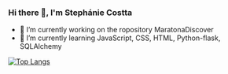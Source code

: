 ### Hi there 👋, I'm Stephánie Costta

<!--
**Stephanie345/Stephanie345** is a ✨ _special_ ✨ repository because its `README.md` (this file) appears on your GitHub profile.

Here are some ideas to get you started:

- :rocket: I’m currently learning JavaScript, CSS, HTML, Python-flask, SQLAlchemy
- 👯 I’m looking to collaborate on ...
- 🤔 I’m looking for help with ...
- 💬 Ask me about ...
- 📫 How to reach me: ...
- 😄 Pronouns: ...
- ⚡ Fun fact: ...
-->
- :tada: I’m currently working on the ropository MaratonaDiscover
- :rocket: I’m currently learning JavaScript, CSS, HTML, Python-flask, SQLAlchemy

[![Top Langs](https://github-readme-stats.vercel.app/api/top-langs/?username=anuraghazra&layout=compact)](https://github.com/Stephanie345)
